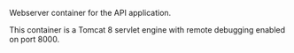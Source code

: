 Webserver container for the API application.

This container is a Tomcat 8 servlet engine with remote debugging enabled on port 8000.